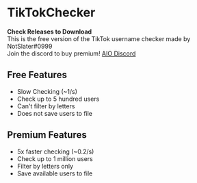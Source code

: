 # TikTokChecker
**Check Releases to Download**  
This is the free version of the TikTok username checker made by NotSlater#0999  
Join the discord to buy premium! [AIO Discord](https://discord.gg/tdqsuUTVcW)

## Free Features
* Slow Checking (~1/s)
* Check up to 5 hundred users
* Can't filter by letters
* Does not save users to file

## Premium Features
* 5x faster checking (~0.2/s)
* Check up to 1 million users
* Filter by letters only
* Save available users to file
  
